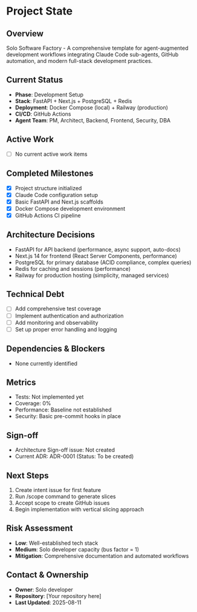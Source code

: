 # Project State

## Overview
Solo Software Factory - A comprehensive template for agent-augmented development workflows integrating Claude Code sub-agents, GitHub automation, and modern full-stack development practices.

## Current Status
- **Phase**: Development Setup
- **Stack**: FastAPI + Next.js + PostgreSQL + Redis
- **Deployment**: Docker Compose (local) + Railway (production)
- **CI/CD**: GitHub Actions
- **Agent Team**: PM, Architect, Backend, Frontend, Security, DBA

## Active Work
- [ ] No current active work items

## Completed Milestones
- [x] Project structure initialized
- [x] Claude Code configuration setup
- [x] Basic FastAPI and Next.js scaffolds
- [x] Docker Compose development environment
- [x] GitHub Actions CI pipeline

## Architecture Decisions
- FastAPI for API backend (performance, async support, auto-docs)
- Next.js 14 for frontend (React Server Components, performance)
- PostgreSQL for primary database (ACID compliance, complex queries)
- Redis for caching and sessions (performance)
- Railway for production hosting (simplicity, managed services)

## Technical Debt
- [ ] Add comprehensive test coverage
- [ ] Implement authentication and authorization
- [ ] Add monitoring and observability
- [ ] Set up proper error handling and logging

## Dependencies & Blockers
- None currently identified

## Metrics
- Tests: Not implemented yet
- Coverage: 0%
- Performance: Baseline not established
- Security: Basic pre-commit hooks in place

## Sign-off
- Architecture Sign-off issue: Not created
- Current ADR: ADR-0001 (Status: To be created)

## Next Steps
1. Create intent issue for first feature
2. Run /scope command to generate slices
3. Accept scope to create GitHub issues
4. Begin implementation with vertical slicing approach

## Risk Assessment
- **Low**: Well-established tech stack
- **Medium**: Solo developer capacity (bus factor = 1)
- **Mitigation**: Comprehensive documentation and automated workflows

## Contact & Ownership
- **Owner**: Solo developer
- **Repository**: [Your repository here]
- **Last Updated**: 2025-08-11